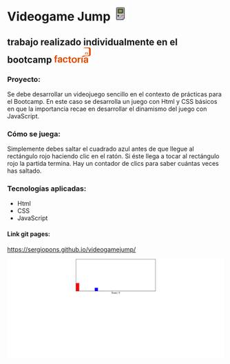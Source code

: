 # Videogame Jump  ![](images/retrogame1.png)

## trabajo realizado individualmente en el bootcamp ![](images/factoriaF5r.png)

### Proyecto:

 Se debe desarrollar un videojuego sencillo en el contexto de prácticas para el Bootcamp. 
 En este caso se desarrolla un juego con Html y CSS básicos en que la importancia recae en desarrollar el dinamismo del juego con JavaScript. 
 
### Cómo se juega:

Simplemente debes saltar el cuadrado azul antes de que llegue al rectángulo rojo haciendo clic en el ratón. Si éste llega a tocar al rectángulo rojo la partida termina.
Hay un contador de clics para saber cuántas veces has saltado.

### Tecnologías aplicadas:

- Html
- CSS
- JavaScript

    
#### Link git pages:
https://sergiopons.github.io/videogamejump/






![](images/jumpgame.png)
